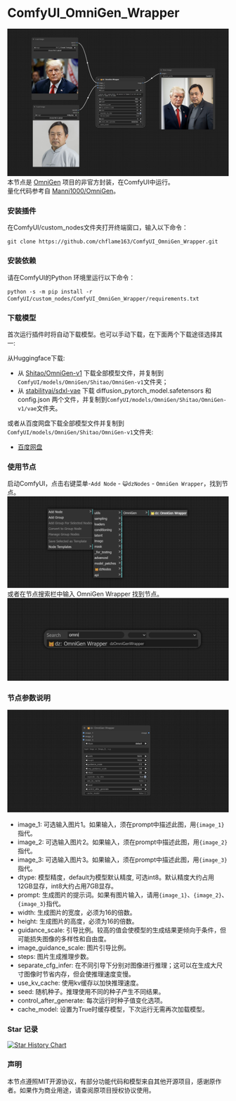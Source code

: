 # ComfyUI_OmniGen_Wrapper

![image](image/omnigen_wrapper_example.jpg)    
本节点是 [OmniGen](https://github.com/VectorSpaceLab/OmniGen) 项目的非官方封装，在ComfyUI中运行。    
量化代码参考自 [Manni1000/OmniGen](https://github.com/Manni1000/OmniGen)。

### 安装插件
在ComfyUI/custom_nodes文件夹打开终端窗口，输入以下命令：
```
git clone https://github.com/chflame163/ComfyUI_OmniGen_Wrapper.git
```

### 安装依赖
请在ComfyUI的Python 环境里运行以下命令：
```
python -s -m pip install -r ComfyUI/custom_nodes/ComfyUI_OmniGen_Wrapper/requirements.txt
```

### 下载模型
首次运行插件时将自动下载模型。也可以手动下载，在下面两个下载途径选择其一:    

从Huggingface下载:
* 从 [Shitao/OmniGen-v1](https://huggingface.co/Shitao/OmniGen-v1/tree/main) 下载全部模型文件，并复制到```ComfyUI/models/OmniGen/Shitao/OmniGen-v1```文件夹；    
* 从 [stabilityai/sdxl-vae](https://huggingface.co/stabilityai/sdxl-vae/tree/main) 下载 diffusion_pytorch_model.safetensors 和 config.json 两个文件，并复制到```ComfyUI/models/OmniGen/Shitao/OmniGen-v1/vae```文件夹。    

或者从百度网盘下载全部模型文件并复制到```ComfyUI/models/OmniGen/Shitao/OmniGen-v1```文件夹:
* [百度网盘](https://pan.baidu.com/s/1uivyo_voaZ668nT3aMLw8Q?pwd=ma06)


### 使用节点
启动ComfyUI，点击右键菜单-```Add Node``` - ```😺dzNodes``` - ```OmniGen Wrapper```，找到节点。    
![image](image/add_node.jpg)   
或者在节点搜索栏中输入 OmniGen Wrapper 找到节点。    
![image](image/search_node.jpg)

### 节点参数说明
![image](image/omnigen_wrapper_node.jpg)

* image_1: 可选输入图片1。如果输入，须在prompt中描述此图，用```{image_1}```指代。
* image_2: 可选输入图片2。如果输入，须在prompt中描述此图，用```{image_2}```指代。
* image_3: 可选输入图片3。如果输入，须在prompt中描述此图，用```{image_3}```指代。
* dtype: 模型精度，default为模型默认精度, 可选int8。默认精度大约占用12GB显存，int8大约占用7GB显存。
* prompt: 生成图片的提示词。如果有图片输入，请用```{image_1}```、```{image_2}```、```{image_3}```指代。
* width: 生成图片的宽度，必须为16的倍数。
* height: 生成图片的高度，必须为16的倍数。
* guidance_scale: 引导比例。较高的值会使模型的生成结果更倾向于条件，但可能损失图像的多样性和自由度。
* image_guidance_scale: 图片引导比例。
* steps: 图片生成推理步数。
* separate_cfg_infer: 在不同引导下分别对图像进行推理；这可以在生成大尺寸图像时节省内存，但会使推理速度变慢。
* use_kv_cache: 使用kv缓存以加快推理速度。
* seed: 随机种子。推理使用不同的种子产生不同结果。
* control_after_generate: 每次运行时种子值变化选项。
* cache_model: 设置为True时缓存模型，下次运行无需再次加载模型。

### Star 记录 

[![Star History Chart](https://api.star-history.com/svg?repos=chflame163/ComfyUI_OmniGen_Wrapper&type=Date)](https://star-history.com/#chflame163/ComfyUI_OmniGen_Wrapper&Date)

###  声明
本节点遵照MIT开源协议，有部分功能代码和模型来自其他开源项目，感谢原作者。如果作为商业用途，请查阅原项目授权协议使用。
